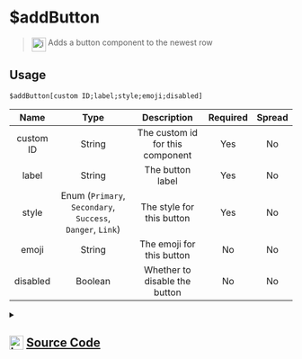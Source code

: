 # $addButton
> <img align="top" src="https://upload.wikimedia.org/wikipedia/commons/thumb/e/e4/Infobox_info_icon.svg/160px-Infobox_info_icon.svg.png?20150409153300" alt="image" width="25" height="auto"> Adds a button component to the newest row
## Usage
```
$addButton[custom ID;label;style;emoji;disabled]
```
| Name | Type | Description | Required | Spread
| :---: | :---: | :---: | :---: | :---: |
custom ID | String | The custom id for this component | Yes | No
label | String | The button label | Yes | No
style | Enum (`Primary`, `Secondary`, `Success`, `Danger`, `Link`) | The style for this button | Yes | No
emoji | String | The emoji for this button | No | No
disabled | Boolean | Whether to disable the button | No | No
<details>
<summary>
    
## <img align="top" src="https://cdn4.iconfinder.com/data/icons/iconsimple-logotypes/512/github-512.png" alt="image" width="25" height="auto">  [Source Code](https://github.com/tryforge/ForgeScript-V2/blob/main/src/native/addButton.ts)
    
</summary>
    
```ts
import { ButtonBuilder, ButtonStyle } from "discord.js"
import { ArgType, NativeFunction, Return } from "../structures"

export default new NativeFunction({
    name: "$addButton",
    version: "1.0.0",
    description: "Adds a button component to the newest row",
    unwrap: true,
    brackets: true,
    args: [
        {
            name: "custom ID",
            description: "The custom id for this component",
            rest: false,
            type: ArgType.String,
            required: true,
        },
        {
            name: "label",
            description: "The button label",
            rest: false,
            type: ArgType.String,
            required: true,
        },
        {
            name: "style",
            description: "The style for this button",
            enum: ButtonStyle,
            type: ArgType.Enum,
            required: true,
            rest: false,
        },
        {
            name: "emoji",
            rest: false,
            type: ArgType.String,
            description: "The emoji for this button",
        },
        {
            name: "disabled",
            rest: false,
            type: ArgType.Boolean,
            description: "Whether to disable the button",
        },
    ],
    execute(ctx, [id, label, style, emoji, disabled]) {
        const btn = new ButtonBuilder()
            .setDisabled(disabled ?? false)
            .setStyle(style)
            .setLabel(label)

        if (style === ButtonStyle.Link) btn.setURL(id)
        else btn.setCustomId(id)

        if (emoji) btn.setEmoji(emoji)

        ctx.container.components.at(-1)?.addComponents(btn)
        return Return.success()
    },
})

```
    
</details>